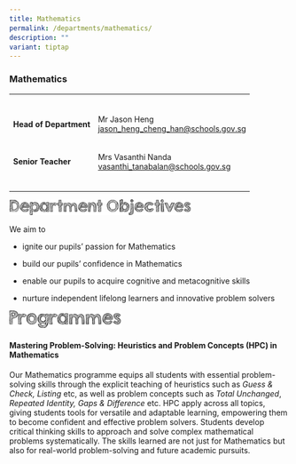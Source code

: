 ```yaml
---
title: Mathematics
permalink: /departments/mathematics/
description: ""
variant: tiptap
---
```

<h3><strong>Mathematics</strong></h3>
<table style="minWidth: 50px">
<colgroup>
<col>
<col>
</colgroup>
<tbody>
<tr>
<th rowspan="1" colspan="1">
<p></p>
</th>
<th rowspan="1" colspan="1">
<p></p>
</th>
</tr>
<tr>
<td rowspan="1" colspan="1">
<p><strong>Head of Department</strong>
</p>
</td>
<td rowspan="1" colspan="1">
<p>Mr Jason Heng
<br><a href="mailto:jason_heng_cheng_han@schools.gov.sg" rel="noopener noreferrer nofollow" target="_blank">jason_heng_cheng_han@schools.gov.sg</a>
</p>
</td>
</tr>
<tr>
<td rowspan="1" colspan="1">
<p><strong>Senior Teacher</strong>
</p>
</td>
<td rowspan="1" colspan="1">
<p>Mrs Vasanthi Nanda
<br><a href="mailto:vasanthi_tanabalan@schools.gov.sg" rel="noopener noreferrer nofollow" target="_blank">vasanthi_tanabalan@schools.gov.sg</a>
</p>
</td>
</tr>
<tr>
<td rowspan="1" colspan="1">
<p></p>
</td>
<td rowspan="1" colspan="1">
<p></p>
</td>
</tr>
</tbody>
</table>
<div class="isomer-image-wrapper">
<img style="width:65%" height="auto" width="100%" src="/images/department%20objectives.jpg">
</div>
<p>We aim to</p>
<ul>
<li>
<p>ignite our pupils’ passion for Mathematics</p>
</li>
<li>
<p>build our pupils’ confidence in Mathematics</p>
</li>
<li>
<p>enable our pupils to acquire cognitive and metacognitive skills</p>
</li>
<li>
<p>nurture independent lifelong learners and innovative problem solvers</p>
</li>
</ul>
<div class="isomer-image-wrapper">
<img style="width:40%" height="auto" width="100%" src="/images/programmes.png">
</div>
<h4>Mastering Problem-Solving: Heuristics and Problem Concepts (HPC) in Mathematics</h4>
<p>Our Mathematics programme equips all students with essential problem-solving
skills through the explicit teaching of heuristics such as <em>Guess &amp; Check,</em>  <em>Listing </em>etc,
as well as problem concepts such as <em>Total Unchanged</em>, <em>Repeated Identity, Gaps &amp; Difference </em>etc.
HPC apply across all topics, giving students tools for versatile and adaptable
learning, empowering them to become confident and effective problem solvers.
Students develop critical thinking skills to approach and solve complex
mathematical problems systematically. The skills learned are not just for
Mathematics but also for real-world problem-solving and future academic
pursuits.</p>
<p>
<br>
</p>
<p></p>